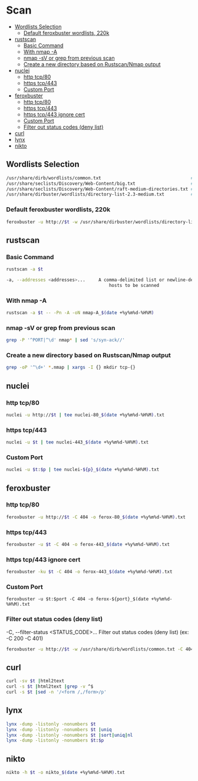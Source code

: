 # Scan

- [Wordlists Selection](#wordlists-selection)
  - [Default feroxbuster wordlists, 220k](#default-feroxbuster-wordlists-220k)
- [rustscan](#rustscan)
  - [Basic Command](#basic-command)
  - [With nmap -A](#with-nmap--a)
  - [nmap -sV or grep from previous scan](#nmap--sv-or-grep-from-previous-scan)
  - [Create a new directory based on Rustscan/Nmap output](#create-a-new-directory-based-on-rustscannmap-output)
- [nuclei](#nuclei)
  - [http tcp/80](#http-tcp80)
  - [https tcp/443](#https-tcp443)
  - [Custom Port](#custom-port)
- [feroxbuster](#feroxbuster)
  - [http tcp/80](#http-tcp80-1)
  - [https tcp/443](#https-tcp443-1)
  - [https tcp/443 ignore cert](#https-tcp443-ignore-cert)
  - [Custom Port](#custom-port-1)
  - [Filter out status codes (deny list)](#filter-out-status-codes-deny-list)
- [curl](#curl)
- [lynx](#lynx)
- [nikto](#nikto)


## Wordlists Selection
```sh
/usr/share/dirb/wordlists/common.txt                                  # 4614
/usr/share/seclists/Discovery/Web-Content/big.txt                     # 20476
/usr/share/seclists/Discovery/Web-Content/raft-medium-directories.txt # 30000, default in feroxbuster
/usr/share/dirbuster/wordlists/directory-list-2.3-medium.txt          # 220560
```

### Default feroxbuster wordlists, 220k
```sh
feroxbuster -u http://$t -w /usr/share/dirbuster/wordlists/directory-list-2.3-medium.txt
```

## rustscan
### Basic Command
```sh
rustscan -a $t

-a, --addresses <addresses>...     A comma-delimited list or newline-delimited file of separated CIDRs, IPs, or
                                       hosts to be scanned
```

### With nmap -A
```sh
rustscan -a $t -- -Pn -A -oN nmap-A_$(date +%y%m%d-%H%M)
```

### nmap -sV or grep from previous scan
```sh
grep -P '^PORT|^\d' nmap* | sed 's/syn-ack//'
```

### Create a new directory based on Rustscan/Nmap output
```sh
grep -oP '^\d+' *.nmap | xargs -I {} mkdir tcp-{}
```

## nuclei

### http tcp/80
```sh
nuclei -u http://$t | tee nuclei-80_$(date +%y%m%d-%H%M).txt
```

### https tcp/443
```sh
nuclei -u $t | tee nuclei-443_$(date +%y%m%d-%H%M).txt
```

### Custom Port
```sh
nuclei -u $t:$p | tee nuclei-${p}_$(date +%y%m%d-%H%M).txt
```

## feroxbuster

### http tcp/80
```sh
feroxbuster -u http://$t -C 404 -o ferox-80_$(date +%y%m%d-%H%M).txt
```

### https tcp/443
```sh
feroxbuster -u $t -C 404 -o ferox-443_$(date +%y%m%d-%H%M).txt
```

### https tcp/443 ignore cert
```sh
feroxbuster -ku $t -C 404 -o ferox-443_$(date +%y%m%d-%H%M).txt
```

### Custom Port
```
feroxbuster -u $t:$port -C 404 -o ferox-${port}_$(date +%y%m%d-%H%M).txt
```

### Filter out status codes (deny list)
-C, --filter-status <STATUS_CODE>...
      Filter out status codes (deny list) (ex: -C 200 -C 401)
```sh
feroxbuster -u http://$t -w /usr/share/dirb/wordlists/common.txt -C 404,502
```

## curl
```sh
curl -sv $t |html2text
curl -s $t |html2text |grep -v ^$
curl -s $t |sed -n '/<form /,/form>/p'
```

## lynx
```sh
lynx -dump -listonly -nonumbers $t
lynx -dump -listonly -nonumbers $t |uniq
lynx -dump -listonly -nonumbers $t |sort|uniq|nl
lynx -dump -listonly -nonumbers $t:$p
```

## nikto
```sh
nikto -h $t -o nikto_$(date +%y%m%d-%H%M).txt
```

